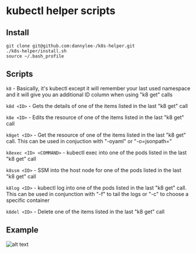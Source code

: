 # kubectl helper scripts

## Install

```
git clone git@github.com:dannylee-/k8s-helper.git
./k8s-helper/install.sh
source ~/.bash_profile
```

## Scripts

```k8``` - Basically, it's kubectl except it will remember your last used namespace and it will give you an additional ID column when using "k8 get" calls

```k8d <ID>``` - Gets the details of one of the items listed in the last "k8 get" call

```k8e <ID>``` - Edits the resource of one of the items listed in the last "k8 get" call

```k8get <ID>``` - Get the resource of one of the items listed in the last "k8 get" call.  This can be used in conjuction with "-oyaml" or "-o=jsonpath="

```k8exec <ID> <COMMAND>``` - kubectl exec into one of the pods listed in the last "k8 get" call

```k8ssm <ID>``` - SSM into the host node for one of the pods listed in the last "k8 get" call

```k8log <ID>``` - kubectl log into one of the pods listed in the last "k8 get" call.  This can be used in conjunction with "-f" to tail the logs or "-c" to choose a specific container

```k8del <ID>``` - Delete one of the items listed in the last "k8 get" call

## Example

![alt text](./example.png "Logo Title Text 1")
